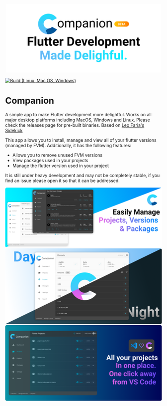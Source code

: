 <p align="center">
    <img src="https://raw.githubusercontent.com/aguilaair/Companion/main/assets/banner-main.svg" width="500" />
</p>

[![Build (Linux, Mac OS, Windows)](https://github.com/aguilaair/Companion/actions/workflows/main.yml/badge.svg)](https://github.com/aguilaair/Companion/actions/workflows/main.yml) 


# Companion
A simple app to make Flutter development more delightful. Works on all major desktop platforms including MacOS, Windows and Linux. Please check the releases page for pre-built binaries.
Based on [Leo Faria's Sidekick](https://github.com/leoafarias/sidekick)

This app allows you to install, manage and view all of your flutter versions (managed by FVM). Additionally, it has the following features:
- Allows you to remove unused FVM versions
- View packages used in your projects
- Manage the flutter version used in your project

It is still under heavy development and may not be completely stable, if you find an issue please open it so that it can be addressed. 

<img src="https://raw.githubusercontent.com/aguilaair/Companion/main/assets/banner-1.png" />
<img src="https://raw.githubusercontent.com/aguilaair/Companion/main/assets/banner-2.png" />
<img src="https://raw.githubusercontent.com/aguilaair/Companion/main/assets/banner-3.png" />
